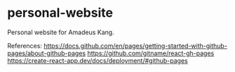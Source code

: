 # personal-website

Personal website for Amadeus Kang.

References:
https://docs.github.com/en/pages/getting-started-with-github-pages/about-github-pages
https://github.com/gitname/react-gh-pages
https://create-react-app.dev/docs/deployment/#github-pages
